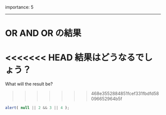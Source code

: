 importance: 5

---

# OR AND OR の結果

<<<<<<< HEAD
結果はどうなるでしょう？
=======
What will the result be?
>>>>>>> 468e3552884851fcef331fbdfd58096652964b5f

```js
alert( null || 2 && 3 || 4 );
```
